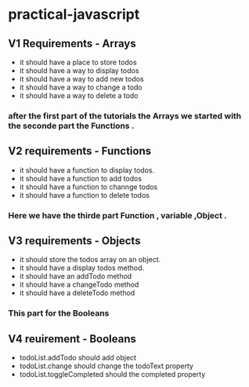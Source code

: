 # practical-javascript
## V1 Requirements - Arrays

+ it should have a place to store todos
+ it should have a way to display todos
+ it should have a way to add new todos
+ it should have a way to change a todo
+ it should have a way to delete a todo

### after the first part of the tutorials the Arrays  we started with the seconde part the Functions .

## V2 requirements - Functions

+ it should have a function to display todos.
+ it should have a function to add todos
+ it should have a function to channge todos
+ it should have a function to delete todos

### Here we have the thirde part Function , variable ,Object .

## V3 requirements - Objects

+ it should store the todos array on an object.
+ it should have a display todos method.
+ it should have an addTodo method
+ it should have a changeTodo method
+ it should have a deleteTodo method

### This part for the Booleans

## V4 reuirement - Booleans

+ todoList.addTodo should add object
+ todoList.change should change the todoText property
+ todoList.toggleCompleted should the completed property